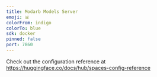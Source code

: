 ```yaml
---
title: Modarb Models Server
emoji: 📊
colorFrom: indigo
colorTo: blue
sdk: docker
pinned: false
port: 7860
---
```


Check out the configuration reference at https://huggingface.co/docs/hub/spaces-config-reference
